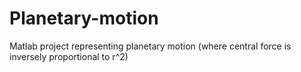 # Planetary-motion
Matlab project representing planetary motion (where central force is inversely proportional to r^2)
